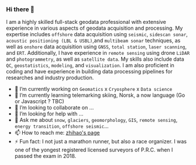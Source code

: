 ### Hi there 👋

I am a highly skilled full-stack geodata professional with extensive experience in various aspects of geodata acquisition and processing. My expertise includes `offshore` data acquisition using `seismic`, `sidescan sonar`, `acoustic positioning (LBL & USBL)`,and `multibeam sonar` techniques, as well as `onshore` data acquisition using `GNSS`, `total station`, `laser scanning`, and `ERT`. Additionally, I have experience in `remote sensing` using drone `LiDAR` and `photogrammetry`, as well as `satellite data`. My skills also include data `QC`, `geostatistics`, `modeling`, and `visualization`. I am also proficient in coding and have experience in building data processing pipelines for researches and industry production.

- 🔭 I’m currently working on `Geomatics` x `Cryosphere` x `Data science`
- 🌱 I’m currently learning telemarking skiing, Norsk, a now language (Go or Javascript ? TBC)
- 👯 I’m looking to collaborate on ...
- 🤔 I’m looking for help with ...
- 💬 Ask me about `snow`, `glaciers`, `geomorphology`, `GIS`, `remote sensing`, `energy transition`, `offshore seismic`...
- 📫 How to reach me: [zhihao's page](https://zhihaol.eu.org)
- ⚡ Fun fact: I not just a marathon runner, but also a race organizer. I was one of the yongest registered licensed surveyors of P.R.C. when I passed the exam in 2018.

